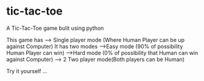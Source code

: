 # tic-tac-toe
A Tic-Tac-Toe game bulit using python

This game has 
	--> Single player mode (Where Human Player can be up against Computer)
	It has two modes 
      	-->Easy mode (90% of possibility Human Player can win) 
     		-->Hard mode (0% of possibility that Human can win against Computer)
	--> 2 Two player mode(Both players can be Human)

Try it yourself ...

